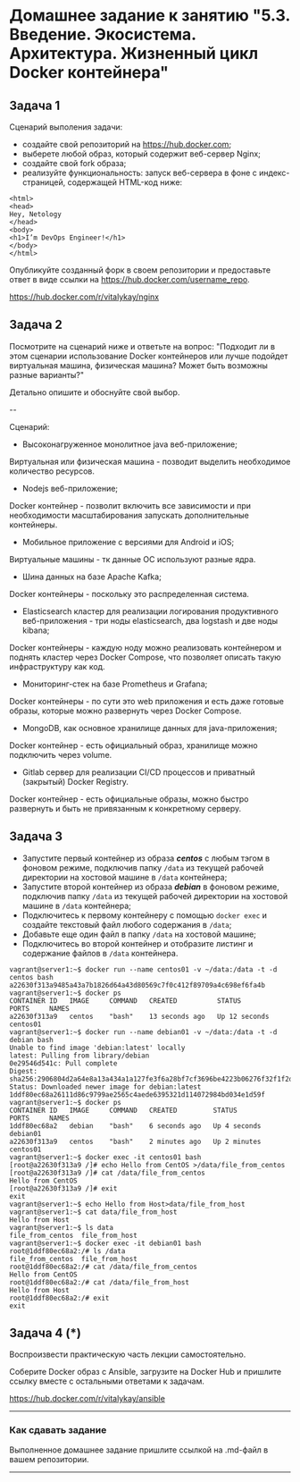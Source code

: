 # Домашнее задание к занятию "5.3. Введение. Экосистема. Архитектура. Жизненный цикл Docker контейнера"

## Задача 1

Сценарий выполения задачи:

- создайте свой репозиторий на https://hub.docker.com;
- выберете любой образ, который содержит веб-сервер Nginx;
- создайте свой fork образа;
- реализуйте функциональность:
запуск веб-сервера в фоне с индекс-страницей, содержащей HTML-код ниже:
```
<html>
<head>
Hey, Netology
</head>
<body>
<h1>I’m DevOps Engineer!</h1>
</body>
</html>
```
Опубликуйте созданный форк в своем репозитории и предоставьте ответ в виде ссылки на https://hub.docker.com/username_repo.

https://hub.docker.com/r/vitalykay/nginx

## Задача 2

Посмотрите на сценарий ниже и ответьте на вопрос:
"Подходит ли в этом сценарии использование Docker контейнеров или лучше подойдет виртуальная машина, физическая машина? Может быть возможны разные варианты?"

Детально опишите и обоснуйте свой выбор.

--

Сценарий:

- Высоконагруженное монолитное java веб-приложение;

Виртуальная или физическая машина - позводит выделить необходимое количество ресурсов.

- Nodejs веб-приложение;

Docker контейнер - позволит включить все зависимости и при необходимости масштабирования запускать дополнительные контейнеры.

- Мобильное приложение c версиями для Android и iOS;

Виртуальные машины - тк данные ОС используют разные ядра.

- Шина данных на базе Apache Kafka;

Docker контейнеры - поскольку это распределенная система.

- Elasticsearch кластер для реализации логирования продуктивного веб-приложения - три ноды elasticsearch, два logstash и две ноды kibana;

Docker контейнеры - каждую ноду можно реализовать контейнером и поднять кластер через Docker Compose, что позволяет описать такую инфраструктуру как код.

- Мониторинг-стек на базе Prometheus и Grafana;

Docker контейнеры - по сути это web приложения и есть даже готовые образы, которые можно развернуть через Docker Compose.

- MongoDB, как основное хранилище данных для java-приложения;

Docker контейнер - есть официальный образ, хранилище можно подключить через volume.

- Gitlab сервер для реализации CI/CD процессов и приватный (закрытый) Docker Registry.

Docker контейнер - есть официальные образы, можно быстро развернуть и быть не привязанным к конкретному серверу.

## Задача 3

- Запустите первый контейнер из образа ***centos*** c любым тэгом в фоновом режиме, подключив папку ```/data``` из текущей рабочей директории на хостовой машине в ```/data``` контейнера;
- Запустите второй контейнер из образа ***debian*** в фоновом режиме, подключив папку ```/data``` из текущей рабочей директории на хостовой машине в ```/data``` контейнера;
- Подключитесь к первому контейнеру с помощью ```docker exec``` и создайте текстовый файл любого содержания в ```/data```;
- Добавьте еще один файл в папку ```/data``` на хостовой машине;
- Подключитесь во второй контейнер и отобразите листинг и содержание файлов в ```/data``` контейнера.

```commandline
vagrant@server1:~$ docker run --name centos01 -v ~/data:/data -t -d centos bash
a22630f313a9485a43a7b1826d64a43d80569c7f0c412f89709a4c698ef6fa4b
vagrant@server1:~$ docker ps
CONTAINER ID   IMAGE     COMMAND   CREATED          STATUS          PORTS     NAMES
a22630f313a9   centos    "bash"    13 seconds ago   Up 12 seconds             centos01
vagrant@server1:~$ docker run --name debian01 -v ~/data:/data -t -d debian bash
Unable to find image 'debian:latest' locally
latest: Pulling from library/debian
0e29546d541c: Pull complete 
Digest: sha256:2906804d2a64e8a13a434a1a127fe3f6a28bf7cf3696be4223b06276f32f1f2d
Status: Downloaded newer image for debian:latest
1ddf80ec68a26111d86c9799ae2565c4aede6395321d114072984bd034e1d59f
vagrant@server1:~$ docker ps
CONTAINER ID   IMAGE     COMMAND   CREATED         STATUS         PORTS     NAMES
1ddf80ec68a2   debian    "bash"    6 seconds ago   Up 4 seconds             debian01
a22630f313a9   centos    "bash"    2 minutes ago   Up 2 minutes             centos01
vagrant@server1:~$ docker exec -it centos01 bash
[root@a22630f313a9 /]# echo Hello from CentOS >/data/file_from_centos
[root@a22630f313a9 /]# cat /data/file_from_centos
Hello from CentOS
[root@a22630f313a9 /]# exit
exit
vagrant@server1:~$ echo Hello from Host>data/file_from_host
vagrant@server1:~$ cat data/file_from_host
Hello from Host
vagrant@server1:~$ ls data
file_from_centos  file_from_host
vagrant@server1:~$ docker exec -it debian01 bash
root@1ddf80ec68a2:/# ls /data
file_from_centos  file_from_host
root@1ddf80ec68a2:/# cat /data/file_from_centos
Hello from CentOS
root@1ddf80ec68a2:/# cat /data/file_from_host  
Hello from Host
root@1ddf80ec68a2:/# exit
exit

```

## Задача 4 (*)

Воспроизвести практическую часть лекции самостоятельно.

Соберите Docker образ с Ansible, загрузите на Docker Hub и пришлите ссылку вместе с остальными ответами к задачам.

https://hub.docker.com/r/vitalykay/ansible

---

### Как cдавать задание

Выполненное домашнее задание пришлите ссылкой на .md-файл в вашем репозитории.

---